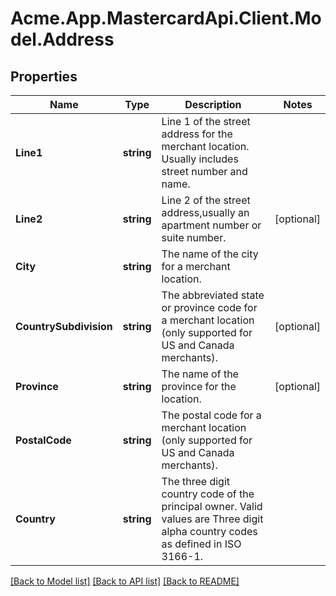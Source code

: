 # Acme.App.MastercardApi.Client.Model.Address

## Properties

Name | Type | Description | Notes
------------ | ------------- | ------------- | -------------
**Line1** | **string** | Line 1 of the street address for the merchant location. Usually includes street number and name. | 
**Line2** | **string** | Line 2 of the street address,usually an apartment number or suite number. | [optional] 
**City** | **string** | The name of the city for a merchant location. | 
**CountrySubdivision** | **string** | The abbreviated state or province code for a merchant location (only supported for US and Canada merchants). | [optional] 
**Province** | **string** | The name of the province for the location. | [optional] 
**PostalCode** | **string** | The postal code for a merchant location (only supported for US and Canada merchants). | 
**Country** | **string** | The three digit country code of the principal owner. Valid values are Three digit alpha country codes as defined in ISO 3166-1. | 

[[Back to Model list]](../README.md#documentation-for-models) [[Back to API list]](../README.md#documentation-for-api-endpoints) [[Back to README]](../README.md)

